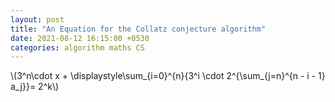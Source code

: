 ```yaml
---
layout: post
title: "An Equation for the Collatz conjecture algorithm"
date: 2021-08-12 16:15:00 +0530
categories: algorithm maths CS
---
```


<html>
    <head>
        <title>Page Title</title>
        <script type="text/javascript" async src="https://cdnjs.cloudflare.com/ajax/libs/mathjax/2.7.7/MathJax.js?config=TeX-MML-AM_CHTML"> </script>
    </head>
    <body>
        \(3^n\cdot x + \displaystyle\sum_{i=0}^{n}{3^i \cdot 2^{\sum_{j=n}^{n - i - 1} a_j}}= 2^k\)
    </body>
</html>
